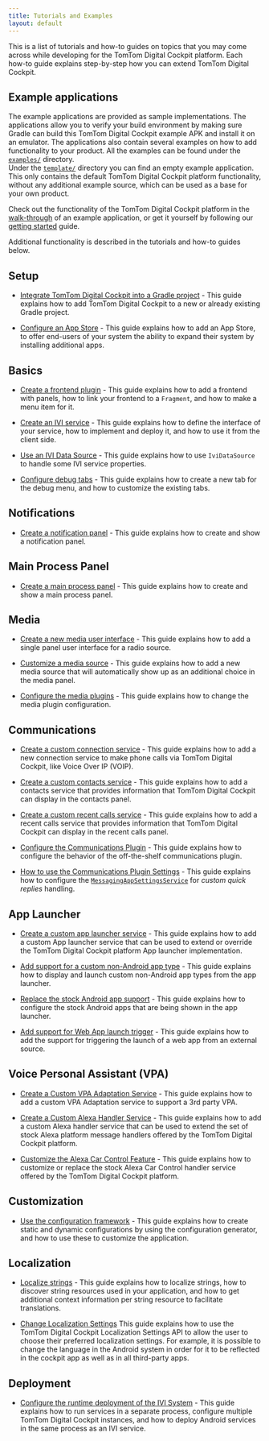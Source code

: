 ```yaml
---
title: Tutorials and Examples
layout: default
---
```


This is a list of tutorials and how-to guides on topics that you may come across while developing
for the TomTom Digital Cockpit platform. Each how-to guide explains step-by-step how you can extend
TomTom Digital Cockpit.


## Example applications

The example applications are provided as sample implementations. The applications allow you to
verify your build environment by making sure Gradle can build this TomTom Digital Cockpit example
APK and install it on an emulator. The applications also contain several examples on how to add
functionality to your product. All the examples can be found under the
[`examples/`](https://github.com/tomtom-international/tomtom-digital-cockpit-sdk-examples/tree/main/examples)
directory.<br/>
Under the
[`template/`](https://github.com/tomtom-international/tomtom-digital-cockpit-sdk-examples/tree/main/template)
directory you can find an empty example application. This only contains the default
TomTom Digital Cockpit platform functionality, without any additional example source, which can be
used as a base for your own product.

Check out the functionality of the TomTom Digital Cockpit platform in the
[walk-through](/tomtom-digital-cockpit/documentation/platform-overview/example-apps)
of an example application, or get it yourself by following our
[getting started](/tomtom-digital-cockpit/documentation/getting-started/introduction)
guide.

Additional functionality is described in the tutorials and how-to guides below.

## Setup

- [Integrate TomTom Digital Cockpit into a Gradle project](/tomtom-digital-cockpit/documentation/tutorials-and-examples/setup/integrate-tomtom-digital-cockpit-into-a-gradle-project) -
This guide explains how to add TomTom Digital Cockpit to a new or already existing Gradle project.

- [Configure an App Store](/tomtom-digital-cockpit/documentation/tutorials-and-examples/setup/configure-an-app-store) -
This guide explains how to add an App Store, to offer end-users of your system the ability to expand
their system by installing additional apps.

## Basics

- [Create a frontend plugin](/tomtom-digital-cockpit/documentation/tutorials-and-examples/basics/create-a-frontend-plugin) -
This guide explains how to add a frontend with panels, how to link your frontend to a `Fragment`,
and how to make a menu item for it.

- [Create an IVI service](/tomtom-digital-cockpit/documentation/tutorials-and-examples/basics/create-an-ivi-service) -
This guide explains how to define the interface of your service, how to implement and deploy it,
and how to use it from the client side.

- [Use an IVI Data Source](/tomtom-digital-cockpit/documentation/tutorials-and-examples/basics/use-an-ivi-data-source) -
This guide explains how to use `IviDataSource` to handle some IVI service properties.

- [Configure debug tabs](/tomtom-digital-cockpit/documentation/tutorials-and-examples/basics/configure-debug-tabs) -
This guide explains how to create a new tab for the debug menu, and how to customize the existing
tabs.

## Notifications

- [Create a notification panel](/tomtom-digital-cockpit/documentation/tutorials-and-examples/notifications/create-a-notification-panel) -
  This guide explains how to create and show a notification panel.

## Main Process Panel

- [Create a main process panel](/tomtom-digital-cockpit/documentation/tutorials-and-examples/main-process-panel/create-a-main-process-panel) -
  This guide explains how to create and show a main process panel.

## Media

- [Create a new media user interface](/tomtom-digital-cockpit/documentation/tutorials-and-examples/media/create-a-new-media-user-interface) -
This guide explains how to add a single panel user interface for a radio source.

- [Customize a media source](/tomtom-digital-cockpit/documentation/tutorials-and-examples/media/customize-a-media-source) -
This guide explains how to add a new media source that will automatically show up as an additional
choice in the media panel.

- [Configure the media plugins](/tomtom-digital-cockpit/documentation/tutorials-and-examples/media/configure-the-media-plugins) -
This guide explains how to change the media plugin configuration.

## Communications

- [Create a custom connection service](/tomtom-digital-cockpit/documentation/tutorials-and-examples/communications/create-a-custom-connection-service) -
This guide explains how to add a new connection service to make phone calls via
TomTom Digital Cockpit, like Voice Over IP (VOIP).

- [Create a custom contacts service](/tomtom-digital-cockpit/documentation/tutorials-and-examples/communications/create-a-custom-contacts-service) -
This guide explains how to add a contacts service that provides information that
TomTom Digital Cockpit can display in the contacts panel.

- [Create a custom recent calls service](/tomtom-digital-cockpit/documentation/tutorials-and-examples/communications/create-a-custom-recentcalls-service) -
This guide explains how to add a recent calls service that provides information that
TomTom Digital Cockpit can display in the recent calls panel.

- [Configure the Communications Plugin](/tomtom-digital-cockpit/documentation/tutorials-and-examples/communications/configure-the-communications-plugin) -
This guide explains how to configure the behavior of the off-the-shelf communications plugin.

- [How to use the Communications Plugin Settings](/tomtom-digital-cockpit/documentation/tutorials-and-examples/communications/how-to-use-the-communications-plugin-settings) -
This guide explains how to configure the [`MessagingAppSettingsService`](TTIVI_PLATFORM_API) for
_custom quick replies_ handling.

## App Launcher

- [Create a custom app launcher service](/tomtom-digital-cockpit/documentation/tutorials-and-examples/app-launcher/create-a-custom-app-launcher-service) -
This guide explains how to add a custom App launcher service that can be used to extend or
override the TomTom Digital Cockpit platform App launcher implementation.

- [Add support for a custom non-Android app type](/tomtom-digital-cockpit/documentation/tutorials-and-examples/app-launcher/add-support-for-a-custom-non-android-app-type) -
This guide explains how to display and launch custom non-Android app types from the app launcher.

- [Replace the stock Android app support](/tomtom-digital-cockpit/documentation/tutorials-and-examples/app-launcher/replace-the-stock-android-app-support) -
This guide explains how to configure the stock Android apps that are being shown in the app
launcher.

- [Add support for Web App launch trigger](/tomtom-digital-cockpit/documentation/tutorials-and-examples/app-launcher/add-support-for-web-app-launch-trigger) -
This guide explains how to add the support for triggering the launch of a web app from an external
source.

## Voice Personal Assistant (VPA)

- [Create a Custom VPA Adaptation Service](/tomtom-digital-cockpit/documentation/tutorials-and-examples/voice-personal-assistant/create-a-custom-vpa-adaptation-service) -
  This guide explains how to add a custom VPA Adaptation service to support a 3rd party VPA.

- [Create a Custom Alexa Handler Service](/tomtom-digital-cockpit/documentation/tutorials-and-examples/voice-personal-assistant/create-a-custom-alexa-handler-service) -
This guide explains how to add a custom Alexa handler service that can be used to extend the set of
stock Alexa platform message handlers offered by the TomTom Digital Cockpit platform.

- [Customize the Alexa Car Control Feature](/tomtom-digital-cockpit/documentation/tutorials-and-examples/voice-personal-assistant/customize-the-alexa-car-control-feature) -
This guide explains how to customize or replace the stock Alexa Car Control handler service offered
by the TomTom Digital Cockpit platform.

## Customization

- [Use the configuration framework](/tomtom-digital-cockpit/documentation/tutorials-and-examples/customization/use-the-configuration-framework) -
This guide explains how to create static and dynamic configurations by using the configuration
generator, and how to use these to customize the application.

## Localization

- [Localize strings](/tomtom-digital-cockpit/documentation/tutorials-and-examples/localization/localize-strings) -
This guide explains how to localize strings, how to discover string resources used in your
application, and how to get additional context information per string resource to facilitate
translations.

- [Change Localization Settings](/tomtom-digital-cockpit/documentation/tutorials-and-examples/localization/change-localization-settings)
This guide explains how to use the TomTom Digital Cockpit Localization Settings API to allow the user to 
choose their preferred localization settings. For example, it is possible to change the language in the Android 
system in order for it to be reflected in the cockpit app as well as in all third-party apps.

## Deployment

- [Configure the runtime deployment of the IVI System](/tomtom-digital-cockpit/documentation/tutorials-and-examples/deployment/configure-the-runtime-deployment-of-the-ivi-system) -
This guide explains how to run services in a separate process, configure multiple
TomTom Digital Cockpit instances, and how to deploy Android services in the same process as an IVI
service.

